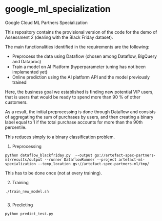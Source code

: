 # google_ml_specialization
Google Cloud ML Partners Specialization

This repository contains the provisional version of the code for the demo of Assessment 2 (dealing with the Black Friday dataset).

The main functionalities identified in the requirements are the following:

* Preprocess the data using Dataflow (chosen among Dataflow, BigQuery and Dataproc)
* Train a model on AI Platform (hyperparameter tuning has not been implemented yet)
* Online prediction using the AI platform API and the model previously trained


Here, the business goal we established is finding new potential VIP users, that is users that would be ready to spend more than 90 % of other customers.

As a result, the initial preprocessing is done through Dataflow and consists of aggregating the sum of purchases by users, and then creating a binary label equal to 1 if the total purchase accounts for more than the 90th percentile.

This reduces simply to a binary classification problem.

1. Preprocessing

```
python dataflow_blackfriday.py  --output gs://artefact-spec-partners-ml/results/output --runner DataflowRunner --project artefact-ml-specialization --temp_location gs://artefact-spec-partners-ml/tmp/
```

This has to be done once (not at every training).

2. Training

```
./train_new_model.sh 


```

3. Predicting

```
python predict_test.py
```

